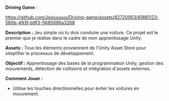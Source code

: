 **Driving Game** :



https://github.com/Jajouuuuu/Driving-game/assets/82720953/61881123-560b-493f-b9f3-5685696a3268



**Description :** 
Jeu simple où tu dois conduire une voiture. Ce projet est le premier que je réalise dans le cadre de mon apprentissage Unity. 

**Assets :** 
Tous les éléments proviennent de l'Unity Asset Store pour simplifier le processus de développement.

**Objectif :** 
Apprentissage des bases de la programmation Unity, gestion des mouvements, détection de collisions et intégration d'assets externes.

**Comment Jouer :**
- Utilise les touches directionnelles pour éviter les voitures en mouvement.
